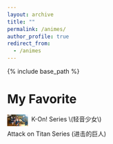 ```yaml
---
layout: archive
title: ""
permalink: /animes/
author_profile: true
redirect_from:
  - /animes
---
```


{% include base_path %}


My Favorite
======

<a href="https://www.bilibili.com/bangumi/media/md28220978">
<img style="float: left;width:48px;height:27px;" src="/images/animes/k-on.jpg"> 
</a>
&nbsp;&nbsp;K-On! Series \(轻音少女\)

Attack on Titan Series \(进击的巨人\)

